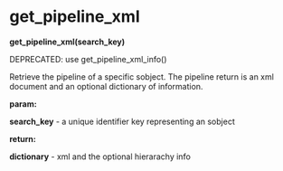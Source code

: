 # get\_pipeline\_xml

**get\_pipeline\_xml(search\_key)**

DEPRECATED: use get\_pipeline\_xml\_info()

Retrieve the pipeline of a specific sobject. The pipeline
return is an xml document and an optional dictionary of information.

**param:**

**search\_key** - a unique identifier key representing an sobject

**return:**

**dictionary** - xml and the optional hierarachy info
